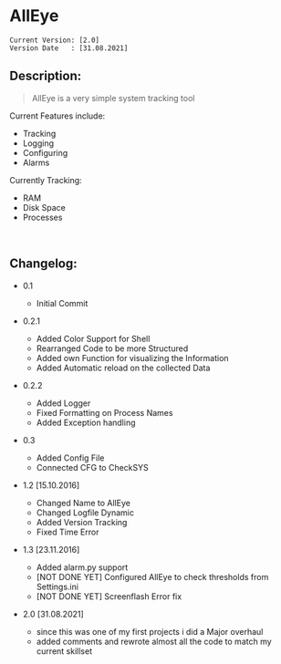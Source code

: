 # AllEye

    Current Version: [2.0]
    Version Date   : [31.08.2021]


## Description:

> AllEye is a very simple system tracking tool

Current Features include:

  * Tracking
  * Logging
  * Configuring
  * Alarms

Currently Tracking:
  
  * RAM
  * Disk Space
  * Processes


<br>

## Changelog:

* 0.1 
  * Initial Commit
  
* 0.2.1 
  * Added Color Support for Shell
  * Rearranged Code to be more Structured
  * Added own Function for visualizing the Information
  * Added Automatic reload on the collected Data
  
* 0.2.2
  * Added Logger
  * Fixed Formatting on Process Names
  * Added Exception handling
  
* 0.3  
  * Added Config File
  * Connected CFG to CheckSYS
  
* 1.2 [15.10.2016]
  * Changed Name to AllEye
  * Changed Logfile Dynamic
  * Added Version Tracking
  * Fixed Time Error
  
* 1.3 [23.11.2016]
  * Added alarm.py support
  * [NOT DONE YET] Configured AllEye to check thresholds from Settings.ini
  * [NOT DONE YET] Screenflash Error fix

* 2.0 [31.08.2021]
  * since this was one of my first projects i did a Major overhaul
  * added comments and rewrote almost all the code to match my current skillset
